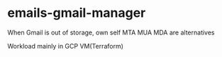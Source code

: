 # emails-gmail-manager
When Gmail is out of storage, own self MTA MUA MDA are alternatives

Workload mainly in GCP VM(Terraform)
